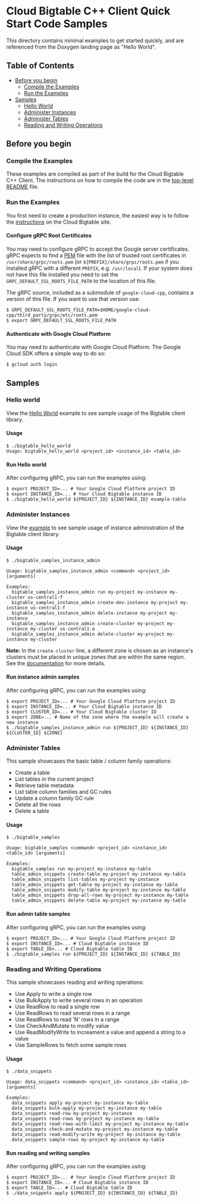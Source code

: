 # Cloud Bigtable C++ Client Quick Start Code Samples

This directory contains minimal examples to get started quickly, and are
referenced from the Doxygen landing page as "Hello World".

## Table of Contents

- [Before you begin](#before-you-begin)
  - [Compile the Examples](#compile-the-examples)
  - [Run the Examples](#run-the-examples)
- [Samples](#samples)
  - [Hello World](#hello-world)
  - [Administer Instances](#administer-instances)
  - [Administer Tables](#administer-tables)
  - [Reading and Writing Operations](#reading-and-writing-operations)

## Before you begin

### Compile the Examples

<!-- START bigtable_hw_install -->

These examples are compiled as part of the build for the Cloud Bigtable C++
Client.  The instructions on how to compile the code are in the
[top-level README](../../README.md) file.

<!-- END bigtable_hw_install -->

### Run the Examples

You first need to create a production instance, the easiest way is to
follow the
[instructions](https://cloud.google.com/bigtable/docs/creating-instance)
on the Cloud Bigtable site.

#### Configure gRPC Root Certificates

You may need to configure gRPC to accept the Google server certificates.
gRPC expects to find a
[PEM](https://en.wikipedia.org/wiki/Privacy-enhanced_Electronic_Mail) file
with the list of trusted root certificates in `/usr/share/grpc/roots.pem`
(or `${PREFIX}/share/grpc/roots.pem` if you installed gRPC with a different
`PREFIX`, e.g. `/usr/local`).  If your system does not have this file installed
you need to set the `GRPC_DEFAULT_SSL_ROOTS_FILE_PATH` to the location of this
file.

The gRPC source, included as a submodule of `google-cloud-cpp`, contains
a version of this file. If you want to use that version use:

```console
$ GRPC_DEFAULT_SSL_ROOTS_FILE_PATH=$HOME/google-cloud-cpp/third_party/grpc/etc/roots.pem
$ export GRPC_DEFAULT_SSL_ROOTS_FILE_PATH
```

#### Authenticate with Google Cloud Platform

You may need to authenticate with Google Cloud Platform. The Google Cloud SDK
offers a simple way to do so:

```console
$ gcloud auth login
```

## Samples

### Hello world

View the [Hello World][hello_world_code] example to see sample usage of the
Bigtable client library.

#### Usage

```console
$ ./bigtable_hello_world
Usage: bigtable_hello_world <project_id> <instance_id> <table_id>
```

#### Run Hello world

After configuring gRPC, you can run the examples using:

```console
$ export PROJECT_ID=... # Your Google Cloud Platform project ID
$ export INSTANCE_ID=... # Your Cloud Bigtable instance ID
$ ./bigtable_hello_world ${PROJECT_ID} ${INSTANCE_ID} example-table
```

### Administer Instances

View the [example][instance_admin_code] to see sample usage of instance
administration of the Bigtable client library.

#### Usage

```console
$ ./bigtable_samples_instance_admin

Usage: bigtable_samples_instance_admin <command> <project_id> [arguments]

Examples:
  bigtable_samples_instance_admin run my-project my-instance my-cluster us-central1-f
  bigtable_samples_instance_admin create-dev-instance my-project my-instance us-central1-f
  bigtable_samples_instance_admin delete-instance my-project my-instance
  bigtable_samples_instance_admin create-cluster my-project my-instance my-cluster us-central1-a
  bigtable_samples_instance_admin delete-cluster my-project my-instance my-cluster
```

**Note:** In the `create-cluster` line, a different zone is chosen as an instance's clusters must be placed in unique zones that are within the same region. See the [documentation](https://cloud.google.com/bigtable/docs/replication-overview#how-it-works) for more details.

#### Run instance admin samples

After configuring gRPC, you can run the examples using:

```console
$ export PROJECT_ID=... # Your Google Cloud Platform project ID
$ export INSTANCE_ID=... # Your Cloud Bigtable instance ID
$ export CLUSTER_ID=... # Your Cloud Bigtable cluster ID
$ export ZONE=... # Name of the zone where the example will create a new instance
$ ./bigtable_samples_instance_admin run ${PROJECT_ID} ${INSTANCE_ID} ${CLUSTER_ID} ${ZONE}
```

[hello_world_code]: bigtable_hello_world.cc
[instance_admin_code]: bigtable_hello_instance_admin.cc

### Administer Tables

This sample showcases the basic table / column family operations:

- Create a table
- List tables in the current project
- Retrieve table metadata
- List table column families and GC rules
- Update a column family GC rule
- Delete all the rows
- Delete a table

#### Usage

```console
$ ./bigtable_samples

Usage: bigtable_samples <command> <project_id> <instance_id> <table_id> [arguments]

Examples:
  bigtable_samples run my-project my-instance my-table
  table_admin_snippets create-table my-project my-instance my-table
  table_admin_snippets list-tables my-project my-instance
  table_admin_snippets get-table my-project my-instance my-table
  table_admin_snippets modify-table my-project my-instance my-table
  table_admin_snippets drop-all-rows my-project my-instance my-table
  table_admin_snippets delete-table my-project my-instance my-table
```
#### Run admin table samples
After configuring gRPC, you can run the examples using:

```console
$ export PROJECT_ID=... # Your Google Cloud Platform project ID
$ export INSTANCE_ID=... # Cloud Bigtable instance ID
$ export TABLE_ID=... # Cloud Bigtable table ID
$ ./bigtable_samples run ${PROJECT_ID} ${INSTANCE_ID} ${TABLE_ID}
```

### Reading and Writing Operations

This sample showcases reading and writing operations:

- Use Apply to write a single row
- Use BulkApply to write several rows in an operation
- Use ReadRow to read a single row
- Use ReadRows to read several rows in a range
- Use ReadRows to read 'N' rows in a range
- Use CheckAndMutate to modify value
- Use ReadModifyWrite to increament a value and append a string to a value
- Use SampleRows to fetch some sample rows


#### Usage

```console
$ ./data_snippets

Usage: data_snippets <command> <project_id> <instance_id> <table_id> [arguments]

Examples:
  data_snippets apply my-project my-instance my-table
  data_snippets bulk-apply my-project my-instance my-table
  data_snippets read-row my-project my-instance
  data_snippets read-rows my-project my-instance my-table
  data_snippets read-rows-with-limit my-project my-instance my-table
  data_snippets check-and-mutate my-project my-instance my-table
  data_snippets read-modify-write my-project my-instance my-table
  data_snippets sample-rows my-project my-instance my-table
```

#### Run reading and writing samples
After configuring gRPC, you can run the examples using:

```console
$ export PROJECT_ID=... # Your Google Cloud Platform project ID
$ export INSTANCE_ID=... # Cloud Bigtable instance ID
$ export TABLE_ID=... # Cloud Bigtable table ID
$ ./data_snippets apply ${PROJECT_ID} ${INSTANCE_ID} ${TABLE_ID}
```

[hello_world_code]: bigtable_hello_world.cc
[instance_admin_code]: bigtable_instance_admin_snippets.cc
[table_admin_code]: table_admin_snippets.cc
[data_snippets]: data_snippets.cc
